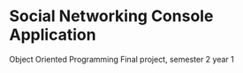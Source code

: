 # Social Networking Console Application
 Object Oriented Programming Final project, semester 2 year 1
